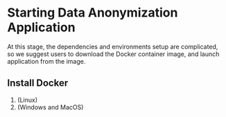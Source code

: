 # Starting Data Anonymization Application
At this stage, the dependencies and environments setup are complicated, so we suggest users to download the Docker container image,
and launch application from the image.

## Install Docker
1. (Linux) 
2. (Windows and MacOS)
